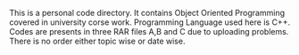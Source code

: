 This is a personal code directory. It contains Object Oriented Programming covered in university corse work. Programming Language used here is C++. Codes are presents in three RAR files A,B and C due to uploading problems. There is no order either topic wise or date wise. 

